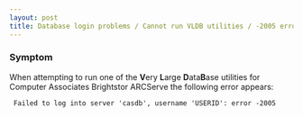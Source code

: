 ```yaml
---
layout: post 
title: Database login problems / Cannot run VLDB utilities / -2005 error (Arcserve)
---
```


### Symptom

When attempting to run one of the **V**ery **L**arge **D**ata**B**ase
utilities for Computer Associates Brightstor ARCServe the following
error appears:

` Failed to log into server 'casdb', username 'USERID': error -2005`

<Not finished>

